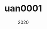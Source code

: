 ---
link: 'https://sm-ll.bandcamp.com/album/uan0001-2'
title: uan0001
artist: uan0001
format: uan
cat_prefix: uan
number: '0001'
edition: digital
limited: unlimited
date: "2020"
---